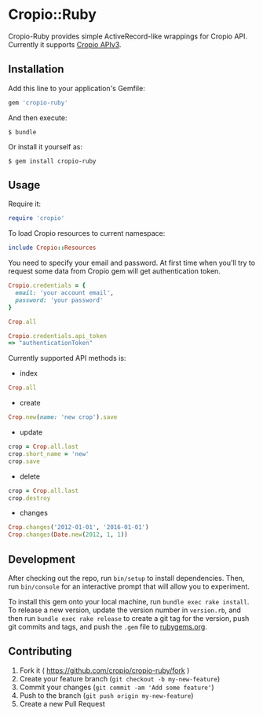 # Cropio::Ruby

Cropio-Ruby provides simple ActiveRecord-like wrappings for Cropio API.
Currently it supports [Cropio APIv3](http://docs.cropioapiv3.apiary.io/).

## Installation

Add this line to your application's Gemfile:

```ruby
gem 'cropio-ruby'
```

And then execute:

    $ bundle

Or install it yourself as:

    $ gem install cropio-ruby

## Usage

Require it:

```ruby
require 'cropio'
```

To load Cropio resources to current namespace:

```ruby
include Cropio::Resources
```

You need to specify your email and password. At first time when you'll
try to request some data from Cropio gem will get authentication token.

```ruby
Cropio.credentials = {
  email: 'your account email',
  password: 'your password'
}

Crop.all

Cropio.credentials.api_token
=> "authenticationToken"
```

Currently supported API methods is:

- index

```ruby
Crop.all
```

- create

```ruby
Crop.new(name: 'new crop').save
```

- update

```ruby
crop = Crop.all.last
crop.short_name = 'new'
crop.save

```


- delete

```ruby
crop = Crop.all.last
crop.destroy
```

- changes
```ruby
Crop.changes('2012-01-01', '2016-01-01')
Crop.changes(Date.new(2012, 1, 1))
```

## Development

After checking out the repo, run `bin/setup` to install dependencies. Then, run `bin/console` for an interactive prompt that will allow you to experiment.

To install this gem onto your local machine, run `bundle exec rake install`. To release a new version, update the version number in `version.rb`, and then run `bundle exec rake release` to create a git tag for the version, push git commits and tags, and push the `.gem` file to [rubygems.org](https://rubygems.org).

## Contributing

1. Fork it ( https://github.com/cropio/cropio-ruby/fork )
2. Create your feature branch (`git checkout -b my-new-feature`)
3. Commit your changes (`git commit -am 'Add some feature'`)
4. Push to the branch (`git push origin my-new-feature`)
5. Create a new Pull Request
